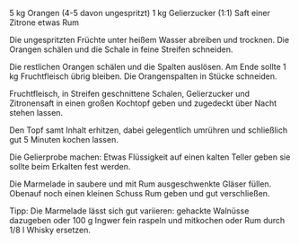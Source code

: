 5 kg Orangen (4-5 davon ungespritzt) 
1 kg Gelierzucker (1:1) 
Saft einer Zitrone 
etwas Rum 

Die ungespritzten Früchte unter heißem Wasser abreiben und trocknen. Die Orangen schälen und die Schale in feine Streifen schneiden.

Die restlichen Orangen schälen und die Spalten auslösen. Am Ende sollte 1 kg Fruchtfleisch übrig bleiben. Die Orangenspalten in Stücke schneiden.

Fruchtfleisch, in Streifen geschnittene Schalen, Gelierzucker und Zitronensaft in einen großen Kochtopf geben und zugedeckt über Nacht stehen lassen.

Den Topf samt Inhalt erhitzen, dabei gelegentlich umrühren und schließlich gut 5 Minuten kochen lassen.

Die Gelierprobe machen: Etwas Flüssigkeit auf einen kalten Teller geben sie sollte beim Erkalten fest werden.

Die Marmelade in saubere und mit Rum ausgeschwenkte Gläser füllen. Obenauf noch einen kleinen Schuss Rum geben und gut verschließen.

Tipp: Die Marmelade lässt sich gut variieren: gehackte Walnüsse dazugeben oder 100 g Ingwer fein raspeln und mitkochen oder Rum durch 1/8 l Whisky ersetzen. 